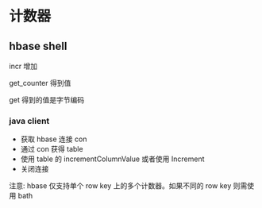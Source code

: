# 计数器
## hbase shell
incr 增加　　

get_counter 得到值　　

get 得到的值是字节编码

### java client
- 获取 hbase 连接 con
- 通过 con 获得 table
- 使用 table 的 incrementColumnValue 或者使用 Increment
- 关闭连接

注意: hbase 仅支持单个 row key 上的多个计数器。如果不同的 row key 则需使用 bath